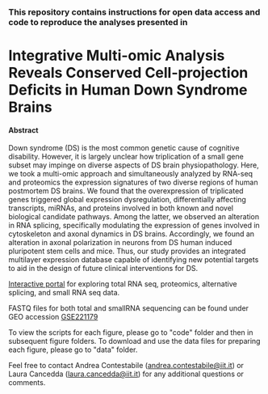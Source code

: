 ### This repository contains instructions for open data access and code to reproduce the analyses presented in

# Integrative Multi-omic Analysis Reveals Conserved Cell-projection Deficits in Human Down Syndrome Brains

#### Abstract

Down syndrome (DS) is the most common genetic cause of cognitive disability. However, it is largely unclear how triplication of a small gene subset may impinge on diverse aspects of DS brain physiopathology. Here, we took a multi-omic approach and simultaneously analyzed by RNA-seq and proteomics the expression signatures of two diverse regions of human postmortem DS brains. We found that the overexpression of triplicated genes triggered global expression dysregulation, differentially affecting transcripts, miRNAs, and proteins involved in both known and novel biological candidate pathways. Among the latter, we observed an alteration in RNA splicing, specifically modulating the expression of genes involved in cytoskeleton and axonal dynamics in DS brains. Accordingly, we found an alteration in axonal polarization in neurons from DS human induced pluripotent stem cells and mice. Thus, our study provides an integrated multilayer expression database capable of identifying new potential targets to aid in the design of future clinical interventions for DS.

[Interactive portal][] for exploring total RNA seq, proteomics, alternative splicing, and small RNA seq data.

[Interactive portal]: https://canceddalab.shinyapps.io/DShuman/

FASTQ files for both total and smallRNA sequencing can be found under GEO accession [GSE221179][]

[GSE221179]: https://www.ncbi.nlm.nih.gov/geo/query/acc.cgi?acc=GSE221179

To view the scripts for each figure, please go to "code" folder and then in subsequent figure folders.
To download and use the data files for preparing each figure, please go to "data" folder.

Feel free to contact Andrea Contestabile (andrea.contestabile@iit.it) or Laura Cancedda (laura.cancedda@iit.it) for any additional questions or comments.


